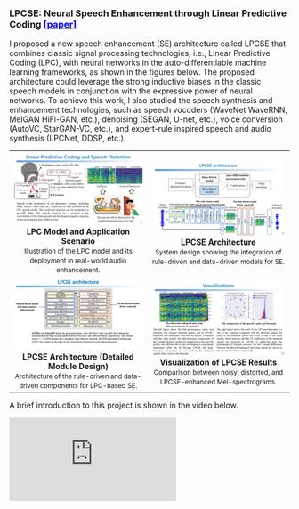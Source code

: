 
### LPCSE: Neural Speech Enhancement through Linear Predictive Coding [<font color="blue">[paper]</font>](https://ieeexplore.ieee.org/document/10001278)

I proposed a new speech enhancement (SE) architecture called LPCSE that combines classic signal processing technologies, i.e., Linear Predictive Coding (LPC), with neural networks in the auto-differentiable machine learning frameworks, as shown in the figures below. The proposed architecture could leverage the strong inductive biases in the classic speech models in conjunction with the expressive power of neural networks. To achieve this work, I also studied the speech synthesis and enhancement technologies, such as speech vocoders (WaveNet WaveRNN, MelGAN HiFi-GAN, etc.), denoising (SEGAN, U-net, etc.), voice conversion (AutoVC, StarGAN-VC, etc.), and expert-rule inspired speech and audio synthesis (LPCNet, DDSP, etc.).


<table style="text-align:center; margin:auto;">
<tr>

<td>
<a href="/assets/paper_img/LPCSE/GC2022-1.jpg">
    <img src="/assets/paper_img/LPCSE/GC2022-1.jpg" style="width:25vw; border-radius:8px;"/>
</a>
<div><b>LPC Model and Application Scenario</b><br><small>Illustration of the LPC model and its deployment in real-world audio enhancement.</small></div>
</td>

<td>
<a href="/assets/paper_img/LPCSE/GC2022-2.jpg">
    <img src="/assets/paper_img/LPCSE/GC2022-2.jpg" style="width:25vw; border-radius:8px;"/>
</a>
<div><b>LPCSE Architecture</b><br><small>System design showing the integration of rule-driven and data-driven models for SE.</small></div>
</td>

</tr>
<tr>

<td>
<a href="/assets/paper_img/LPCSE/GC2022-3.png">
    <img src="/assets/paper_img/LPCSE/GC2022-3.png" style="width:25vw; border-radius:8px;"/>
</a>
<div><b>LPCSE Architecture (Detailed Module Design)</b><br><small>Architecture of the rule-driven and data-driven components for LPC-based SE.</small></div>
</td>

<td>
<a href="/assets/paper_img/LPCSE/GC2022-4.jpg">
    <img src="/assets/paper_img/LPCSE/GC2022-4.jpg" style="width:25vw; border-radius:8px;"/>
</a>
<div><b>Visualization of LPCSE Results</b><br><small>Comparison between noisy, distorted, and LPCSE-enhanced Mel-spectrograms.</small></div>
</td>

</tr>
</table>



A brief introduction to this project is shown in the video below.

<div class="video-container">
<iframe src="https://www.youtube.com/embed/1dW7MAzoys8" frameborder="0" allow="accelerometer; autoplay; encrypted-media; gyroscope; picture-in-picture" allowfullscreen></iframe>
</div>  


